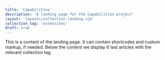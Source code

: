 ```yaml
---
title: 'Capabilities'
description: 'A landing page for the Capabilities project'
layout: 'layouts/collection-landing.njk'
collection_tag: 'extensions'
draft: true
---
```


This is a content of the landing page. It can contain shortcodes and custom
markup, if needed. Below the content we display 6 last articles with the
relevant collection tag.
